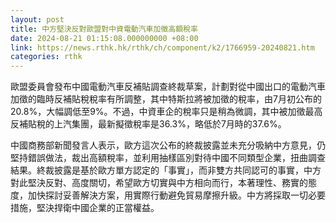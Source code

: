 ```yaml
---
layout: post
title: 中方堅決反對歐盟對中資電動汽車加徵高額稅率
date: 2024-08-21 01:15:08.000000000 +08:00
link: https://news.rthk.hk/rthk/ch/component/k2/1766959-20240821.htm
categories: rthk
---
```


歐盟委員會發布中國電動汽車反補貼調查終裁草案，計劃對從中國出口的電動汽車加徵的臨時反補貼稅稅率有所調整，其中特斯拉將被加徵的稅率，由7月初公布的20.8%，大幅調低至9%。不過，中資車企的稅率只是稍為微調，其中被加徵最高反補貼稅的上汽集團，最新擬徵稅率是36.3%，略低於7月時的37.6%。

中國商務部新聞發言人表示，歐方這次公布的終裁披露並未充分吸納中方意見，仍堅持錯誤做法，裁出高額稅率，並利用抽樣區別對待中國不同類型企業，扭曲調查結果。終裁披露是基於歐方單方認定的「事實」，而非雙方共同認可的事實，中方對此堅決反對、高度關切，希望歐方切實與中方相向而行，本著理性、務實的態度，加快探討妥善解決方案，用實際行動避免貿易摩擦升級。中方將採取一切必要措施，堅決捍衛中國企業的正當權益。
